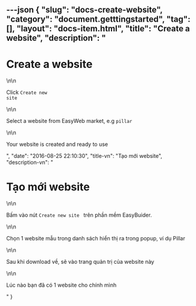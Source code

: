 ---json
{
    "slug": "docs-create-website",
    "category": "document.getttingstarted",
    "tag": [],
    "layout": "docs-item.html",
    "title": "Create a website",
    "description": "<h1>Create a website</h1>\n\n<p>Click <code>Create new site</code></p>\n\n<p>Select a website from EasyWeb market, e.g <code>pillar</code></p>\n\n<p>Your website is created and ready to use</p>",
    "date": "2016-08-25 22:10:30",
    "title-vn": "Tạo mới website",
    "description-vn": "<h1>Tạo mới website</h1>\n\n<p>Bấm vào nút <code>Create new site </code> trên phần mềm EasyBuider.</p>\n\n<p>Chọn 1 website mẫu trong danh sách hiển thị ra trong popup, ví dụ Pillar</p>\n\n<p>Sau khi download về, sẽ vào trang quản trị của website này</p>\n\n<p>Lúc nào bạn đã có 1 website cho chính mình</p>"
}
---
